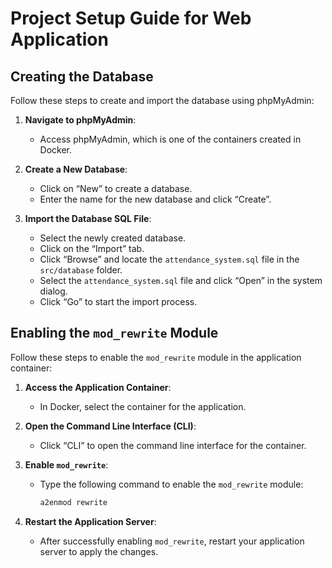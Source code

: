 # Project Setup Guide for Web Application

## Creating the Database

Follow these steps to create and import the database using phpMyAdmin:

1. **Navigate to phpMyAdmin**:
   - Access phpMyAdmin, which is one of the containers created in Docker.

2. **Create a New Database**:
   - Click on “New” to create a database.
   - Enter the name for the new database and click “Create”.

3. **Import the Database SQL File**:
   - Select the newly created database.
   - Click on the “Import” tab.
   - Click “Browse” and locate the `attendance_system.sql` file in the `src/database` folder.
   - Select the `attendance_system.sql` file and click “Open” in the system dialog.
   - Click “Go” to start the import process.

## Enabling the `mod_rewrite` Module

Follow these steps to enable the `mod_rewrite` module in the application container:

1. **Access the Application Container**:
   - In Docker, select the container for the application.

2. **Open the Command Line Interface (CLI)**:
   - Click “CLI” to open the command line interface for the container.

3. **Enable `mod_rewrite`**:
   - Type the following command to enable the `mod_rewrite` module:
     ```sh
     a2enmod rewrite
     ```

4. **Restart the Application Server**:
   - After successfully enabling `mod_rewrite`, restart your application server to apply the changes.

